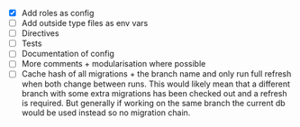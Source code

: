 - [x] Add roles as config
- [ ] Add outside type files as env vars
- [ ] Directives
- [ ] Tests
- [ ] Documentation of config
- [ ] More comments + modularisation where possible
- [ ] Cache hash of all migrations + the branch name and only run full refresh when both change between runs. This would likely mean that a different branch with some extra migrations has been checked out and a refresh is required. But generally if working on the same branch the current db would be used instead so no migration chain.
